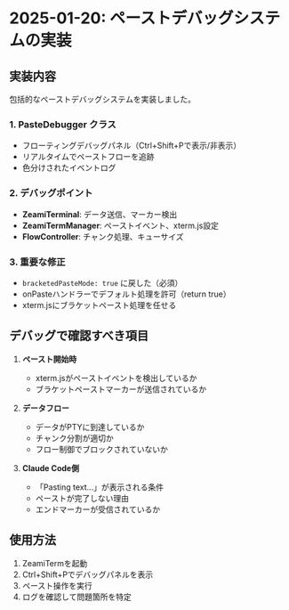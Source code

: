 # 2025-01-20: ペーストデバッグシステムの実装

## 実装内容

包括的なペーストデバッグシステムを実装しました。

### 1. PasteDebugger クラス
- フローティングデバッグパネル（Ctrl+Shift+Pで表示/非表示）
- リアルタイムでペーストフローを追跡
- 色分けされたイベントログ

### 2. デバッグポイント
- **ZeamiTerminal**: データ送信、マーカー検出
- **ZeamiTermManager**: ペーストイベント、xterm.js設定
- **FlowController**: チャンク処理、キューサイズ

### 3. 重要な修正
- `bracketedPasteMode: true` に戻した（必須）
- onPasteハンドラーでデフォルト処理を許可（return true）
- xterm.jsにブラケットペースト処理を任せる

## デバッグで確認すべき項目

1. **ペースト開始時**
   - xterm.jsがペーストイベントを検出しているか
   - ブラケットペーストマーカーが送信されているか

2. **データフロー**
   - データがPTYに到達しているか
   - チャンク分割が適切か
   - フロー制御でブロックされていないか

3. **Claude Code側**
   - 「Pasting text...」が表示される条件
   - ペーストが完了しない理由
   - エンドマーカーが受信されているか

## 使用方法
1. ZeamiTermを起動
2. Ctrl+Shift+Pでデバッグパネルを表示
3. ペースト操作を実行
4. ログを確認して問題箇所を特定